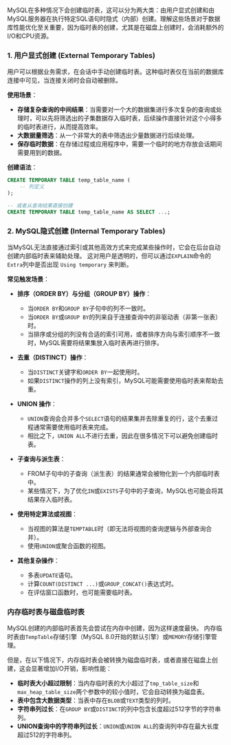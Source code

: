 
MySQL在多种情况下会创建临时表，这可以分为两大类：由用户显式创建和由MySQL服务器在执行特定SQL语句时隐式（内部）创建。理解这些场景对于数据库性能优化至关重要，因为临时表的创建，尤其是在磁盘上创建时，会消耗额外的I/O和CPU资源。

### 1. 用户显式创建 (External Temporary Tables)

用户可以根据业务需求，在会话中手动创建临时表。这种临时表仅在当前的数据库连接中可见，当连接关闭时会自动被删除。

**使用场景**：
*   **存储复杂查询的中间结果**：当需要对一个大的数据集进行多次复杂的查询或处理时，可以先将筛选出的子集数据存入临时表，后续操作直接针对这个小得多的临时表进行，从而提高效率。
*   **大数据量筛选**：从一个非常大的表中筛选出少量数据进行后续处理。
*   **保存临时数据**：在存储过程或应用程序中，需要一个临时的地方存放会话期间需要用到的数据。

**创建语法**：
```sql
CREATE TEMPORARY TABLE temp_table_name (
    -- 列定义
);

-- 或者从查询结果直接创建
CREATE TEMPORARY TABLE temp_table_name AS SELECT ...;
```

### 2. MySQL隐式创建 (Internal Temporary Tables)

当MySQL无法直接通过索引或其他高效方式来完成某些操作时，它会在后台自动创建内部临时表来辅助处理。 这对用户是透明的，但可以通过`EXPLAIN`命令的`Extra`列中是否出现 `Using temporary` 来判断。

**常见触发场景**：

*   **排序（ORDER BY）与分组（GROUP BY）操作**：
    *   当`ORDER BY`和`GROUP BY`子句中的列不一致时。
    *   当`ORDER BY`或`GROUP BY`的列来自于连接查询中的非驱动表（非第一张表）时。
    *   当排序或分组的列没有合适的索引可用，或者排序方向与索引顺序不一致时，MySQL需要将结果集放入临时表再进行排序。

*   **去重（DISTINCT）操作**：
    *   当`DISTINCT`关键字和`ORDER BY`一起使用时。
    *   如果`DISTINCT`操作的列上没有索引，MySQL可能需要使用临时表来帮助去重。

*   **UNION 操作**：
    *   `UNION`查询会合并多个`SELECT`语句的结果集并去除重复的行，这个去重过程通常需要使用临时表来完成。
    *   相比之下，`UNION ALL`不进行去重，因此在很多情况下可以避免创建临时表。

*   **子查询与派生表**：
    *   FROM子句中的子查询（派生表）的结果通常会被物化到一个内部临时表中。
    *   某些情况下，为了优化`IN`或`EXISTS`子句中的子查询，MySQL也可能会将其结果存入临时表。

*   **使用特定算法或视图**：
    *   当视图的算法是`TEMPTABLE`时（即无法将视图的查询逻辑与外部查询合并）。
    *   使用`UNION`或聚合函数的视图。

*   **其他复杂操作**：
    *   多表`UPDATE`语句。
    *   计算`COUNT(DISTINCT ...)`或`GROUP_CONCAT()`表达式时。
    *   在评估窗口函数时，也可能需要临时表。

### 内存临时表与磁盘临时表

MySQL创建的内部临时表首先会尝试在内存中创建，因为这样速度最快。 内存临时表由`TempTable`存储引擎（MySQL 8.0开始的默认引擎）或`MEMORY`存储引擎管理。

但是，在以下情况下，内存临时表会被转换为磁盘临时表，或者直接在磁盘上创建，这会显著增加I/O开销，影响性能：
*   **临时表大小超过限制**：当内存临时表的大小超过了`tmp_table_size`和`max_heap_table_size`两个参数中的较小值时，它会自动转换为磁盘表。
*   **表中包含大数据类型**：当表中存在`BLOB`或`TEXT`类型的列时。
*   **字符串列过长**：在`GROUP BY`或`DISTINCT`的列中包含长度超过512字节的字符串列。
*   **UNION查询中的字符串列过长**：`UNION`或`UNION ALL`的查询列中存在最大长度超过512的字符串列。

